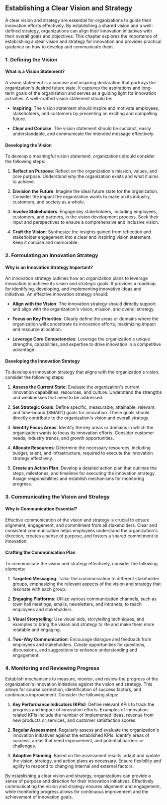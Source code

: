 Establishing a Clear Vision and Strategy
-------------------------------------------------

A clear vision and strategy are essential for organizations to guide their innovation efforts effectively. By establishing a shared vision and a well-defined strategy, organizations can align their innovation initiatives with their overall goals and objectives. This chapter explores the importance of establishing a clear vision and strategy for innovation and provides practical guidance on how to develop and communicate them.

### **1. Defining the Vision**

#### **What is a Vision Statement?**

A vision statement is a concise and inspiring declaration that portrays the organization's desired future state. It captures the aspirations and long-term goals of the organization and serves as a guiding light for innovation activities. A well-crafted vision statement should be:

* **Inspiring**: The vision statement should inspire and motivate employees, stakeholders, and customers by presenting an exciting and compelling future.

* **Clear and Concise**: The vision statement should be succinct, easily understandable, and communicate the intended message effectively.

#### **Developing the Vision**

To develop a meaningful vision statement, organizations should consider the following steps:

1. **Reflect on Purpose**: Reflect on the organization's mission, values, and core purpose. Understand why the organization exists and what it aims to achieve.

2. **Envision the Future**: Imagine the ideal future state for the organization. Consider the impact the organization wants to make on its industry, customers, and society as a whole.

3. **Involve Stakeholders**: Engage key stakeholders, including employees, customers, and partners, in the vision development process. Seek their input and perspectives to ensure a comprehensive and inclusive vision.

4. **Craft the Vision**: Synthesize the insights gained from reflection and stakeholder engagement into a clear and inspiring vision statement. Keep it concise and memorable.

### **2. Formulating an Innovation Strategy**

#### **Why is an Innovation Strategy Important?**

An innovation strategy outlines how an organization plans to leverage innovation to achieve its vision and strategic goals. It provides a roadmap for identifying, developing, and implementing innovative ideas and initiatives. An effective innovation strategy should:

* **Align with the Vision**: The innovation strategy should directly support and align with the organization's vision, mission, and overall strategy.

* **Focus on Key Priorities**: Clearly define the areas or domains where the organization will concentrate its innovation efforts, maximizing impact and resource allocation.

* **Leverage Core Competencies**: Leverage the organization's unique strengths, capabilities, and expertise to drive innovation in a competitive advantage.

#### **Developing the Innovation Strategy**

To develop an innovation strategy that aligns with the organization's vision, consider the following steps:

1. **Assess the Current State**: Evaluate the organization's current innovation capabilities, resources, and culture. Understand the strengths and weaknesses that need to be addressed.

2. **Set Strategic Goals**: Define specific, measurable, attainable, relevant, and time-bound (SMART) goals for innovation. These goals should directly contribute to the organization's vision and overall strategy.

3. **Identify Focus Areas**: Identify the key areas or domains in which the organization wants to focus its innovation efforts. Consider customer needs, industry trends, and growth opportunities.

4. **Allocate Resources**: Determine the necessary resources, including budget, talent, and infrastructure, required to execute the innovation strategy effectively.

5. **Create an Action Plan**: Develop a detailed action plan that outlines the steps, milestones, and timelines for executing the innovation strategy. Assign responsibilities and establish mechanisms for monitoring progress.

### **3. Communicating the Vision and Strategy**

#### **Why is Communication Essential?**

Effective communication of the vision and strategy is crucial to ensure alignment, engagement, and commitment from all stakeholders. Clear and consistent communication helps employees understand the organization's direction, creates a sense of purpose, and fosters a shared commitment to innovation.

#### **Crafting the Communication Plan**

To communicate the vision and strategy effectively, consider the following elements:

1. **Targeted Messaging**: Tailor the communication to different stakeholder groups, emphasizing the relevant aspects of the vision and strategy that resonate with each group.

2. **Engaging Platforms**: Utilize various communication channels, such as town hall meetings, emails, newsletters, and intranets, to reach employees and stakeholders.

3. **Visual Storytelling**: Use visual aids, storytelling techniques, and examples to bring the vision and strategy to life and make them more relatable and engaging.

4. **Two-Way Communication**: Encourage dialogue and feedback from employees and stakeholders. Create opportunities for questions, discussions, and suggestions to enhance understanding and engagement.

### **4. Monitoring and Reviewing Progress**

Establish mechanisms to measure, monitor, and review the progress of the organization's innovation initiatives against the vision and strategy. This allows for course correction, identification of success factors, and continuous improvement. Consider the following steps:

1. **Key Performance Indicators (KPIs)**: Define relevant KPIs to track the progress and impact of innovation efforts. Examples of innovation-related KPIs include the number of implemented ideas, revenue from new products or services, and customer satisfaction scores.

2. **Regular Assessment**: Regularly assess and evaluate the organization's innovation initiatives against the established KPIs. Identify areas of success, areas that need improvement, and potential barriers or challenges.

3. **Adaptive Planning**: Based on the assessment results, adapt and update the vision, strategy, and action plans as necessary. Ensure flexibility and agility to respond to changing internal and external factors.

By establishing a clear vision and strategy, organizations can provide a sense of purpose and direction for their innovation initiatives. Effectively communicating the vision and strategy ensures alignment and engagement, while monitoring progress allows for continuous improvement and the achievement of innovation goals.
